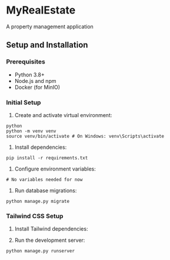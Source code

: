 # MyRealEstate
A property management application

## Setup and Installation

### Prerequisites
- Python 3.8+
- Node.js and npm
- Docker (for MinIO)

### Initial Setup

1. Create and activate virtual environment:
```
python
python -m venv venv
source venv/bin/activate # On Windows: venv\Scripts\activate
```

1. Install dependencies:
```
pip install -r requirements.txt
```

1. Configure environment variables:
```
# No variables needed for now
```

1. Run database migrations:
```
python manage.py migrate
```
### Tailwind CSS Setup

1. Install Tailwind dependencies:

1. Run the development server:
```
python manage.py runserver
```

